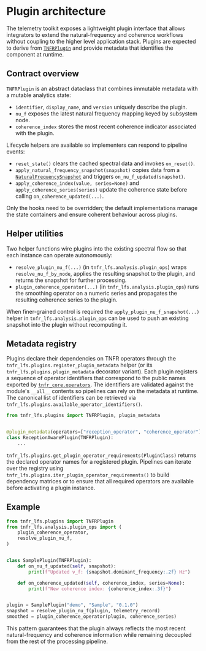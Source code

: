 # Plugin architecture

The telemetry toolkit exposes a lightweight plugin interface that allows
integrators to extend the natural-frequency and coherence workflows without
coupling to the higher level application stack.  Plugins are expected to derive
from [`TNFRPlugin`](../src/tnfr_lfs/plugins/base.py) and provide metadata that
identifies the component at runtime.

## Contract overview

`TNFRPlugin` is an abstract dataclass that combines immutable metadata with a
mutable analytics state:

* `identifier`, `display_name`, and `version` uniquely describe the plugin.
* `nu_f` exposes the latest natural frequency mapping keyed by subsystem node.
* `coherence_index` stores the most recent coherence indicator associated with
  the plugin.

Lifecycle helpers are available so implementers can respond to pipeline events:

* `reset_state()` clears the cached spectral data and invokes `on_reset()`.
* `apply_natural_frequency_snapshot(snapshot)` copies data from a
  [`NaturalFrequencySnapshot`](../src/tnfr_core/equations/epi.py) and triggers
  `on_nu_f_updated(snapshot)`.
* `apply_coherence_index(value, series=None)` and `apply_coherence_series(series)`
  update the coherence state before calling `on_coherence_updated(...)`.

Only the hooks need to be overridden; the default implementations manage the
state containers and ensure coherent behaviour across plugins.

## Helper utilities

Two helper functions wire plugins into the existing spectral flow so that each
instance can operate autonomously:

* `resolve_plugin_nu_f(...)` (in `tnfr_lfs.analysis.plugin_ops`) wraps
  `resolve_nu_f_by_node`, applies the resulting snapshot to the plugin, and
  returns the snapshot for further processing.
* `plugin_coherence_operator(...)` (in `tnfr_lfs.analysis.plugin_ops`) runs the
  smoothing operator on a numeric series and propagates the resulting coherence
  series to the plugin.

When finer-grained control is required the `apply_plugin_nu_f_snapshot(...)`
helper in `tnfr_lfs.analysis.plugin_ops` can be used to push an existing
snapshot into the plugin without recomputing it.

## Metadata registry

Plugins declare their dependencies on TNFR operators through the
`tnfr_lfs.plugins.register_plugin_metadata` helper (or its
`tnfr_lfs.plugins.plugin_metadata` decorator variant).  Each plugin registers a
sequence of operator identifiers that correspond to the public names exported by
[`tnfr_core.operators`](../src/tnfr_core/operators/operators.py).  The identifiers
are validated against the module's `__all__` contents so pipelines can rely on
the metadata at runtime.  The canonical list of identifiers can be retrieved via
`tnfr_lfs.plugins.available_operator_identifiers()`.

```python
from tnfr_lfs.plugins import TNFRPlugin, plugin_metadata


@plugin_metadata(operators=["reception_operator", "coherence_operator"])
class ReceptionAwarePlugin(TNFRPlugin):
    ...
```

`tnfr_lfs.plugins.get_plugin_operator_requirements(PluginClass)` returns the
declared operator names for a registered plugin.  Pipelines can iterate over the
registry using `tnfr_lfs.plugins.iter_plugin_operator_requirements()` to build
dependency matrices or to ensure that all required operators are available
before activating a plugin instance.

## Example

```python
from tnfr_lfs.plugins import TNFRPlugin
from tnfr_lfs.analysis.plugin_ops import (
    plugin_coherence_operator,
    resolve_plugin_nu_f,
)


class SamplePlugin(TNFRPlugin):
    def on_nu_f_updated(self, snapshot):
        print(f"Updated ν_f: {snapshot.dominant_frequency:.2f} Hz")

    def on_coherence_updated(self, coherence_index, series=None):
        print(f"New coherence index: {coherence_index:.3f}")


plugin = SamplePlugin("demo", "Sample", "0.1.0")
snapshot = resolve_plugin_nu_f(plugin, telemetry_record)
smoothed = plugin_coherence_operator(plugin, coherence_series)
```

This pattern guarantees that the plugin always reflects the most recent
natural-frequency and coherence information while remaining decoupled from the
rest of the processing pipeline.
